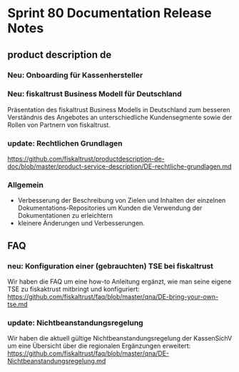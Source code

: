 # Sprint 80 Documentation Release Notes

## product description de

### Neu: Onboarding für Kassenhersteller



### Neu: fiskaltrust Business Modell für Deutschland

Präsentation des fiskaltrust Business Modells in Deutschland zum besseren Verständnis des Angebotes an unterschiedliche Kundensegmente sowie der Rollen von Partnern von fiskaltrust.

### update: Rechtlichen Grundlagen

https://github.com/fiskaltrust/productdescription-de-doc/blob/master/product-service-description/DE-rechtliche-grundlagen.md

### Allgemein

- Verbesserung der Beschreibung von Zielen und Inhalten der einzelnen Dokumentations-Repositories um Kunden die Verwendung der Dokumentationen zu erleichtern
- kleinere Änderungen und Verbesserungen.

## FAQ

### neu: Konfiguration einer (gebrauchten) TSE bei fiskaltrust

Wir haben die FAQ um eine how-to Anleitung ergänzt, wie man seine eigene TSE zu fiskaktrust mitbringt und konfiguriert:
https://github.com/fiskaltrust/faq/blob/master/qna/DE-bring-your-own-tse.md

### update: Nichtbeanstandungsregelung

Wir haben die aktuell gültige Nichtbeanstandungsregelung der KassenSichV um eine Übersicht über die regionalen Ergänzungen erweitert:
https://github.com/fiskaltrust/faq/blob/master/qna/DE-Nichtbeanstandungsregelung.md

